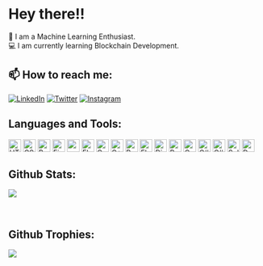 

<h1 align="left">Hey there!!</h1>

 🤖 I am a Machine Learning Enthusiast.<br>
 💻 I am currently learning Blockchain Development.<br>

## 📫 How to reach me:

[![LinkedIn](https://img.shields.io/badge/LinkedIn-0077B5?style=flat-square&logo=linkedin&logoColor=white)](https://www.linkedin.com/in/riyasachdeva04/)
[![Twitter](https://img.shields.io/badge/Twitter-1DA1F2?style=flat-square&logo=twitter&logoColor=white)](https://twitter.com/riiiwtff)
[![Instagram](https://img.shields.io/badge/Instagram-E4405F?style=flat-square&logo=instagram&logoColor=white)](https://www.instagram.com/riii2048/)

## Languages and Tools:

[<img src="https://img.shields.io/badge/HTML%20-grey?style=for-the-badge&logo=html5" alt="HTML logo" title="HTML" height="25" />][tech_tools_anchor]
[<img src="https://img.shields.io/badge/CSS%20-grey?style=for-the-badge&logo=css3" alt="CSS logo" title="CSS" height="25" />][tech_tools_anchor]
[<img src="https://img.shields.io/badge/Bootstrap%20-grey?style=for-the-badge&logo=bootstrap" alt="Bootstrap logo" title="Bootstrap" height="25" />][tech_tools_anchor]
[<img src="https://img.shields.io/badge/Figma%20-grey?style=for-the-badge&logo=figma" alt="Figma logo" title="Figma" height="25" />][tech_tools_anchor]
[<img src="https://img.shields.io/badge/mySQL%20-grey?style=for-the-badge&logo=mysql" alt="mySQL logo" title="mySQL" height="25" />][tech_tools_anchor]
[<img src="https://img.shields.io/badge/Flutter%20-grey?style=for-the-badge&logo=flutter" alt="Flutter logo" title="Flutter" height="25" />][tech_tools_anchor]
[<img src="https://img.shields.io/badge/C%20-grey?style=for-the-badge&logo=c" alt="C logo" title="C" height="25" />][tech_tools_anchor]
[<img src="https://img.shields.io/badge/C++%20-grey?style=for-the-badge&logo=c" alt="C++ logo" title="C++" height="25" />][tech_tools_anchor]
[<img src="https://img.shields.io/badge/Python%20-grey?style=for-the-badge&logo=python" alt="Python logo" title="Python" height="25" />][tech_tools_anchor]
[<img src="https://img.shields.io/badge/Flask%20-grey?style=for-the-badge&logo=flask" alt="Flask logo" title="Flask" height="25" />][tech_tools_anchor]
[<img src="https://img.shields.io/badge/Django%20-grey?style=for-the-badge&logo=django" alt="Django logo" title="Django" height="25" />][tech_tools_anchor]
[<img src="https://img.shields.io/badge/Pytorch%20-grey?style=for-the-badge&logo=pytorch" alt="Pytorch logo" title="Pytorch" height="25" />][tech_tools_anchor]
[<img src="https://img.shields.io/badge/OpenCV%20-grey?style=for-the-badge&logo=opencv" alt="OpenCV logo" title="OpenCV" height="25" />][tech_tools_anchor]
[<img src="https://img.shields.io/badge/C%23-grey?style=for-the-badge&logo=C#" alt="C# logo" title="C#" height="25" />][tech_tools_anchor]
[<img src="https://img.shields.io/badge/Unity-grey?style=for-the-badge&logo=Unity" alt="C# logo" title="Unity" height="25" />][tech_tools_anchor]
[<img src="https://img.shields.io/badge/Solidity-grey?style=for-the-badge&logo=Solidity" alt="Solidity logo" title="Solidity" height="25" />][tech_tools_anchor]
[<img src="https://img.shields.io/badge/Docker-grey?style=for-the-badge&logo=Docker" alt="Docker logo" title="Docker" height="25" />][tech_tools_anchor]

[tech_tools_anchor]: #bonjour--

		
## Github Stats:

![](https://github-readme-streak-stats.herokuapp.com/?user=riyasachdeva04) 


</p> <br />

## Github Trophies:

![](https://github-profile-trophy.vercel.app/?username=riyasachdeva04&theme=radical&no-frame=false&no-bg=true&margin-w=4)

<!--
## Leetcode
![LeetCode Stats](https://leetcard.jacoblin.cool/riyasachdeva04?theme=dark&font=contest)
-->
